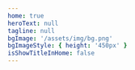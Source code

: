 ```yaml
---
home: true
heroText: null
tagline: null
bgImage: '/assets/img/bg.png'
bgImageStyle: { height: '450px' }
isShowTitleInHome: false
---
```


